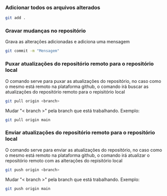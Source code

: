 ### Adicionar todos os arquivos alterados
```sh
git add .
```

### Gravar mudanças no repositório
Grava as alterações adicionadas e adiciona uma mensagem
```sh
git commit -m "Mensagem"
```

### Puxar atualizações do repositório remoto para o repositório local
O comando serve para puxar as atualizações do repositório, no caso como o mesmo está remoto na plataforma github, o comando irá buscar as atualizações do repositório remoto para o repisitório local
```sh
git pull origin <branch>
```
Mudar "< branch >" pela branch que está trabalhando. Exemplo:
```sh
git pull origin main
```

### Enviar atualizações do repositório remoto para o repositório local
O comando serve para enviar as atualizações do repositório, no caso como o mesmo está remoto na plataforma github, o comando irá atualizar o repositório remoto  com as alterações do repisitório local
```sh
git push origin <branch>
```
Mudar "< branch >" pela branch que está trabalhando. Exemplo:
```sh
git push origin main
```